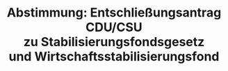 ---
abstimmung:
  abstimmung: 2
  bundestagssitzung: 64
  datum: 21. Oktober 2022
  legislaturperiode: 20
categories:
- Todo
data:
- title: Abstimmungsergebnis 20221021_2.pdf
  url: /res/2025-btw/abstimmungsergebnisse/20221021_2.pdf
- title: Abstimmungsergebnis 20221021_2_xls.xlsx
  url: /res/2025-btw/abstimmungsergebnisse/20221021_2_xls.xlsx
- title: Abstimmungsergebnis 20221021_2_xls.csv
  url: /res/2025-btw/abstimmungsergebnisse_csv/20221021_2_xls.csv
documents:
- local: /res/2025-btw/drucksachen/2003937.pdf
  summary: '### Gesetzesentwurf der Fraktionen SPD, BÜNDNIS 90/DIE GRÜNEN und FDP


    Dieser Gesetzesentwurf zielt darauf ab, den Wirtschaftsstabilisierungsfonds (WSF)
    zu reaktivieren und neu auszurichten, um die wirtschaftlichen Folgen des russischen
    Angriffskrieges gegen die Ukraine abzufedern.  Der WSF soll dabei insbesondere
    zur Finanzierung von Maßnahmen zur Abfederung der Energiekrise beitragen.


    **Kernpunkte und Ziele:**


    * Reaktivierung und Neuausrichtung des WSF

    * Abfederung der Folgen der Energiekrise

    * Entlastung von Bürgern und Unternehmen

    * Bereitstellung von 200 Milliarden Euro

    * Finanzierung von Gas- und Strompreisbremsen

    * Unterstützung von Unternehmen in Not

    * Stärkung der Wirtschaft und des Vertrauens'
  title: Drucksache 20/3937
  url: https://dserver.bundestag.de/btd/20/039/2003937.pdf
- local: /res/2025-btw/drucksachen/2004094.pdf
  summary: '### Beschlussempfehlung und Bericht des Haushaltsausschusses


    Der Haushaltsausschuss empfiehlt die Annahme eines Gesetzentwurfs zur Änderung
    des Stabilisierungsfondsgesetzes und die Ablehnung eines Antrags der AfD-Fraktion.  **Kernpunkte
    und Ziele:**  Änderung des Stabilisierungsfondsgesetzes zur Abfederung der Folgen
    der Energiekrise, Bereitstellung von 200 Milliarden Euro, Ablehnung neuer Schattenhaushalte.

    '
  title: Drucksache 20/4094
  url: https://dserver.bundestag.de/btd/20/040/2004094.pdf
- local: /res/2025-btw/drucksachen/2004133.pdf
  summary: '### Entschließungsantrag der CDU/CSU-Fraktion


    Der Antrag der CDU/CSU-Fraktion zur dritten Beratung des Gesetzentwurfs zur Änderung
    des Stabilisierungsfondsgesetzes fordert eine schnellere und wirkungsvollere Reaktion
    auf die Energiekrise.  Er kritisiert das Vorgehen der Bundesregierung als zu zögerlich
    und fordert unter anderem konkrete Maßnahmen zur Gas- und Strompreisbremse, eine
    solide Finanzierung und die Nutzung aller verfügbaren Energiequellen.


    **Kernpunkte und Ziele:**


    * Gas- und Strompreisbremse für Bürger und Unternehmen

    * Soforthilfen für betroffene Unternehmen und Haushalte

    * Nutzung aller verfügbaren Energiequellen (Kernkraftwerke, Kohlekraftwerke etc.)

    * Verbesserung der Angebotsseite durch Investitionen und Abbau von Bürokratie

    * Transparente und verfassungsgemäße Finanzierung des Maßnahmenpakets

    * Beschleunigte Planung und Umsetzung der Maßnahmen



    '
  title: Drucksache 20/4133
  url: https://dserver.bundestag.de/btd/20/041/2004133.pdf
ergebnis:
  AfD:
    enthaltung: 60
    gesamt: 79
    ja: 1
    nein: 1
    nichtabgegeben: 17
    ungueltig: 0
  Bündnis 90/Die Grünen:
    enthaltung: 0
    gesamt: 118
    ja: 0
    nein: 105
    nichtabgegeben: 13
    ungueltig: 0
  CDU/CSU:
    enthaltung: 0
    gesamt: 197
    ja: 166
    nein: 0
    nichtabgegeben: 31
    ungueltig: 0
  Die Linke:
    enthaltung: 0
    gesamt: 39
    ja: 0
    nein: 36
    nichtabgegeben: 3
    ungueltig: 0
  FDP:
    enthaltung: 0
    gesamt: 91
    ja: 0
    nein: 81
    nichtabgegeben: 10
    ungueltig: 0
  Fraktionslos:
    enthaltung: 1
    gesamt: 5
    ja: 1
    nein: 1
    nichtabgegeben: 2
    ungueltig: 0
  SPD:
    enthaltung: 0
    gesamt: 205
    ja: 0
    nein: 190
    nichtabgegeben: 15
    ungueltig: 0
layout: abstimmung
links:
- title: Link zu bundestag.de
  url: https://www.bundestag.de/parlament/plenum/abstimmung/abstimmung?id=807
preview: 'Deutscher Bundestag


  64. Sitzung des Deutschen Bundestages

  am Freitag, 21. Oktober 2022


  Endgültiges Ergebnis der Namentlichen Abstimmung Nr. 2


  Entschließungsantrag der Fraktion der CDU/CSU

  zu der dritten Beratung des Gesetzentwurfs der Fraktionen SPD, BÜNDNIS 90/DIE

  GRÜNEN und FDP

  Entwurf eines Gesezes zur Änderung des Stabilisierungsfondsgesetzes zur Reaktivierung

  und Neuausrichtung des Wirtschaftsstabilisierungsfonds

  - Drucksachen 20/3937, 20/4094, 20/4133 -'
tags:
- Todo
title: 'Abstimmung: Entschließungsantrag CDU/CSU zu Stabilisierungsfondsgesetz und Wirtschaftsstabilisierungsfond'
---